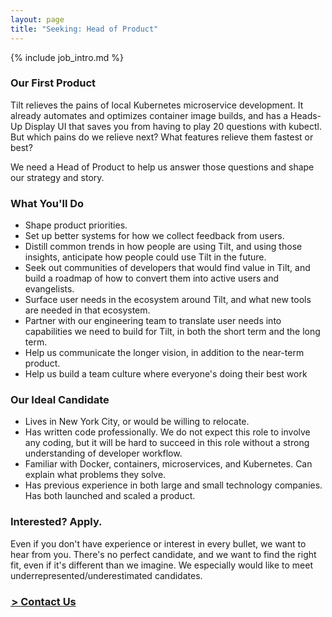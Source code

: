 ```yaml
---
layout: page
title: "Seeking: Head of Product"
---
```


{% include job_intro.md %}

### Our First Product

Tilt relieves the pains of local Kubernetes microservice development. It already automates and optimizes container image builds, and has a Heads-Up Display UI that saves you from having to play 20 questions with kubectl. But which pains do we relieve next? What features relieve them fastest or best?

We need a Head of Product to help us answer those questions and shape our strategy and story.

### What You'll Do
- Shape product priorities.
- Set up better systems for how we collect feedback from users.
- Distill common trends in how people are using Tilt, and using those insights,
  anticipate how people could use Tilt in the future.
- Seek out communities of developers that would find value in Tilt, and build a
  roadmap of how to convert them into active users and evangelists.
- Surface user needs in the ecosystem around Tilt, and what new tools are needed
  in that ecosystem.
- Partner with our engineering team to translate user needs into capabilities we
  need to build for Tilt, in both the short term and the long term.
- Help us communicate the longer vision, in addition to the near-term product.
- Help us build a team culture where everyone's doing their best work

### Our Ideal Candidate
- Lives in New York City, or would be willing to relocate.
- Has written code professionally. We do not expect this role to involve any
  coding, but it will be hard to succeed in this role without a strong
  understanding of developer workflow.
- Familiar with Docker, containers, microservices, and Kubernetes. Can explain
  what problems they solve.
- Has previous experience in both large and small technology companies.
    Has both launched and scaled a product.

### Interested? Apply.
Even if you don't have experience or interest in every bullet, we want to hear from you. There's no perfect candidate, and we want to find the right fit, even if it's different than we imagine. We especially would like to meet underrepresented/underestimated candidates.

<h3 class="ctaLink u-marginBottomUnit u-marginTopUnit">
  <a href="/contact">
    &hairsp;&gt; Contact Us
  </a>
</h3>
